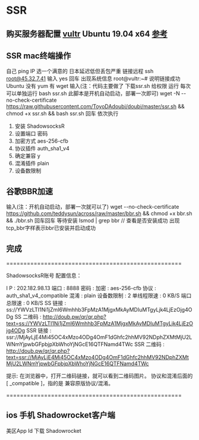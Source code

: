 # SSR
## 购买服务器配置 [vultr](https://my.vultr.com) Ubuntu 19.04 x64 [参考](http://feelsight.cn/post/68.html)
## SSR mac终端操作
自己 ping  IP 选一个满意的 日本延迟低但丢包严重
链接远程 ssh root@45.32.7.41
输入 yes 回车 出现系统信息 root@vultr:~# 说明链接成功
Ubuntu 没有 yum 有 wget
输入(注：代码主要做了 下载ssr.sh 给权限 运行 每次可以单独运行 bash ssr.sh 此脚本是开机自动启动，部署一次即可)
wget -N --no-check-certificate https://raw.githubusercontent.com/ToyoDAdoubi/doubi/master/ssr.sh && chmod +x ssr.sh && bash ssr.sh
回车
依次执行
1. 安装 ShadowsocksR
2. 设置端口 密码
3. 加密方式 aes-256-cfb
4. 协议插件 auth_sha1_v4
5. 确定兼容 y
6. 混淆插件 plain
7. 设备数限制
## 谷歌BBR加速
输入(注：开机自动启动，部署一次就可以了)
wget --no-check-certificate https://github.com/teddysun/across/raw/master/bbr.sh && chmod +x bbr.sh && ./bbr.sh
回车回车 等待安装
lsmod | grep bbr // 查看是否安装成功 出现tcp_bbr字样表示bbr已安装并启动成功
## 完成
===================================================

 ShadowsocksR账号 配置信息：

 I  P     : 202.182.98.13
 端口     : 8888
 密码     :
 加密     : aes-256-cfb
 协议     : auth_sha1_v4_compatible
 混淆     : plain
 设备数限制 : 2
 单线程限速 : 0 KB/S
 端口总限速 : 0 KB/S
 SS    链接 : ss://YWVzLTI1Ni1jZmI6Wmhhb3FpMzA1MjgxMkAyMDIuMTgyLjk4LjEzOjg4ODg
 SS  二维码 : http://doub.pw/qr/qr.php?text=ss://YWVzLTI1Ni1jZmI6Wmhhb3FpMzA1MjgxMkAyMDIuMTgyLjk4LjEzOjg4ODg
 SSR   链接 : ssr://MjAyLjE4Mi45OC4xMzo4ODg4OmF1dGhfc2hhMV92NDphZXMtMjU2LWNmYjpwbGFpbjpXbWhoYjNGcE16QTFNamd4TWc
 SSR 二维码 : http://doub.pw/qr/qr.php?text=ssr://MjAyLjE4Mi45OC4xMzo4ODg4OmF1dGhfc2hhMV92NDphZXMtMjU2LWNmYjpwbGFpbjpXbWhoYjNGcE16QTFNamd4TWc

  提示:
 在浏览器中，打开二维码链接，就可以看到二维码图片。
 协议和混淆后面的[ _compatible ]，指的是 兼容原版协议/混淆。

===================================================
## ios 手机 Shadowrocket客户端
美区App Id
下载 Shadowrocket